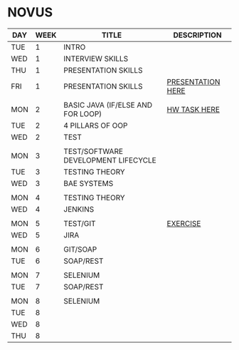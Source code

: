 # NOVUS

| DAY | WEEK | TITLE | DESCRIPTION |
| -- | -- | -- | -- |
| TUE | 1 | INTRO |  |
| WED | 1 | INTERVIEW SKILLS |  |
| THU | 1 | PRESENTATION SKILLS |  |
| FRI | 1 | PRESENTATION SKILLS | [PRESENTATION HERE](https://github.com/ahmy22/novus/blob/master/stuff/presentation/novus.pptx) |
|  |  |  |  |
| MON | 2 | BASIC JAVA (IF/ELSE AND FOR LOOP) | [HW TASK HERE](https://github.com/ahmy22/novus/blob/master/novus/src/novus/days.java) |
| TUE | 2 | 4 PILLARS OF OOP |  |
| WED | 2 | TEST |  |
|  |  |  |  |
| MON | 3 | TEST/SOFTWARE DEVELOPMENT LIFECYCLE |  |
| TUE | 3 | TESTING THEORY |  |
| WED | 3 | BAE SYSTEMS |  |
|  |  |  |  |
| MON | 4 | TESTING THEORY |  |
| WED | 4 | JENKINS |  |
|  |  |  |  |
| MON | 5 | TEST/GIT | [EXERCISE](https://learngitbranching.js.org/?locale=en_US) |
| WED | 5 | JIRA |  |
|  |  |  |  |
| MON | 6 | GIT/SOAP |  |
| TUE | 6 | SOAP/REST |  |
|  |  |  |  |
| MON | 7 | SELENIUM |  |
| TUE | 7 | SOAP/REST |  |
| |  |  |  |
| MON | 8 | SELENIUM |  |
| TUE | 8 |  |  |
| WED | 8 |  |  |
| THU | 8 |  |  |





